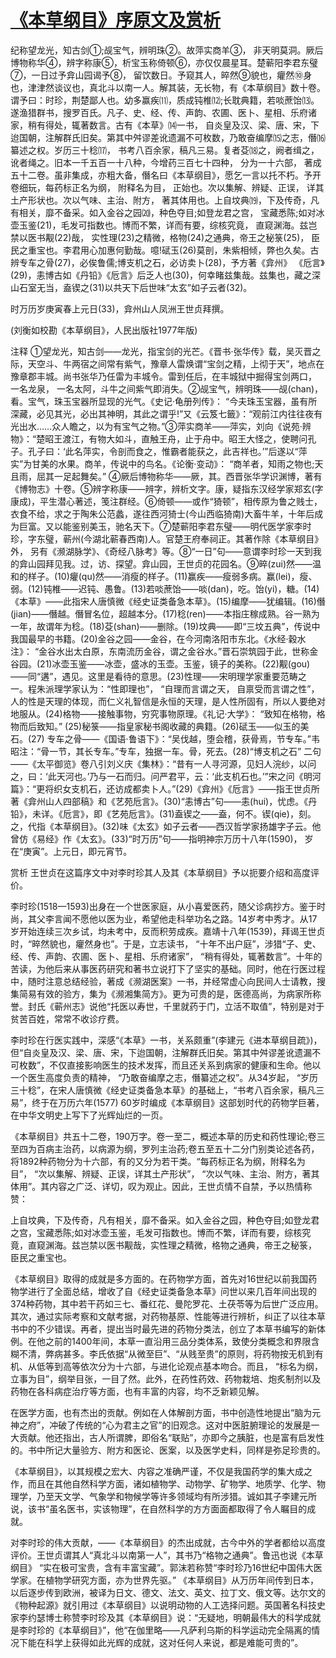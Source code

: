 # [《本草纲目》序原文及赏析](https://www.vrrw.net/wx/14333.html)

纪称望龙光，知古剑①;觇宝气，辨明珠②。故萍实商羊③， 非天明莫洞。厥后博物称华④，辨字称康⑤，析宝玉称倚顿⑥，亦仅仅晨星耳。楚蕲阳李君东璧⑦，一日过予弇山园谒予⑧， 留饮数日。予窥其人，晬然⑨貌也，癯然⑩身也，津津然谈议也，真北斗以南一人。解其装，无长物，有《本草纲目》数十卷。谓予曰：时珍，荆楚鄙人也。幼多赢疾⑾，质成钝椎⑿;长耽典籍，若啖蔗饴⒀。遂渔猎群书，搜罗百氏。凡子、史、经、传、声韵、农圃、医卜、星相、乐府诸家，稍有得处，辄著数言。古有《本草》⒁一书， 自炎皇及汉、梁、唐、宋，下迨国朝，注解群氏旧矣。第其中舛谬差讹遗漏不可枚数，乃敢奋编摩⒂之志，僭⒃纂述之权。岁历三十稔⒄， 书考八百余家，稿凡三易。复者芟⒅之，阙者缉之，讹者绳之。旧本一千五百一十八种，今增药三百七十四种， 分为一十六部， 著成五十二卷。虽非集成，亦粗大备，僭名曰《本草纲目》，愿乞一言以托不朽。予开卷细玩，每药标正名为纲， 附释名为目， 正始也。次以集解、辨疑、正误， 详其土产形状也。次以气味、主治、附方， 著其体用也。上自坟典⒆，下及传奇，凡有相关，靡不备采。如入金谷之园⒇，种色夺目;如登龙君之宫， 宝藏悉陈;如对冰壶玉鉴(21)，毛发可指数也。博而不繁，详而有要，综核究竟， 直窥渊海。兹岂禁以医书觏(22)哉， 实性理(23)之精微，格物(24)之通典，帝王之秘箓(25)， 臣民之重宝也。李君用心加惠何勤哉。噫!碔玉(26)莫剖，朱紫相倾，弊也久矣。古辨专车之骨(27)，必俟鲁儒;博支机之石，必访卖卜(28)，予方著《弇州》 《卮言》(29)，恚博古如《丹铅》《卮言》后乏人也(30)，何幸睹兹集哉。兹集也，藏之深山石室无当，盍锲之(31)以共天下后世味“太玄”如子云者(32)。

时万历岁庚寅春上元日(33)，弇州山人凤洲王世贞拜撰。

(刘衡如校勘《本草纲目》，人民出版社1977年版)



注释 ①望龙光，知古剑——龙光，指宝剑的光芒。《晋书·张华传》载，吴灭晋之际，天空斗、牛两宿之间常有紫气，豫章人雷焕谓“宝剑之精，上彻于天”，地点在豫章郡丰城。尚书张华乃任雷为丰城令。雷到任后，在丰城狱中掘得宝剑两口， 一名龙泉， 一名太阿，斗牛之间紫气即消失。②觇宝气，辨明珠——觇(chan)，看。宝气，珠玉宝器所显现的光气。《史记·龟册列传》： “今夫珠玉宝器，虽有所深藏，必见其光，必出其神明，其此之谓乎!”又《云笈七籤》：“观前江内往往夜有光出水……众人瞻之，以为有宝气之物。”③萍实商羊——萍实，刘向《说苑·辨物》：“楚昭王渡江，有物大如斗，直触王舟，止于舟中。昭王大怪之，使聘问孔子。孔子曰：‘此名萍实，令剖而食之，惟霸者能获之，此吉祥也。’”后遂以“萍实”为甘美的水果。商羊，传说中的鸟名。《论衡·变动》： “商羊者，知雨之物也;天且雨，屈其一足起舞矣。” ④厥后博物称华——厥，其。西晋张华学识渊博，著有《博物志》十卷。⑤辨字称康——辨字，辨析文字。康，疑指东汉经学家郑玄(字康成)，平生潜心著述，笺注群经。⑥倚顿——或作“猗顿”，相传原为鲁之贱士， 衣食不给，求之于陶朱公范蠡，遂往西河猗士(今山西临猗南)大畜牛羊，十年后成为巨富。又以能鉴别美玉，驰名天下。⑦楚蕲阳李君东璧——明代医学家李时珍，字东璧，蕲州(今湖北蕲春西南)人。官楚王府奉祠正。其著作除《本草纲目》外， 另有《濒湖脉学》、《奇经八脉考》等。⑧“一日”句——意谓李时珍一天到我的弇山园拜见我。过，访、探望。弇山园，王世贞的花园名。⑨晬(zui)然——温和的样子。(10)癯(qu)然——消瘦的样子。(11)赢疾——瘦弱多病。赢(lei)，瘦、弱。(12)钝椎——迟钝、愚鲁。(13)若啖蔗饴——啖(dan)，吃。饴(yi)，糖。(14)《本草》——此指宋人唐慎微《经史证类备急本草》。(15)编摩——犹编辑。(16)僭(jian)——僭越。僭冒名位，超越本分。(17)稔(ren)——本指庄稼成熟。谷一熟为一年，故谓年为稔。(18)芟(shan)——删除。(19)坟典——即“三坟五典”，传说中我国最早的书籍。(20)金谷之园——金谷，在今河南洛阳市东北。《水经·穀水注》： “金谷水出太白原，东南流历金谷，谓之金谷水。”晋石崇筑园于此，世称金谷园。(21)冰壶玉鉴——冰壶，盛冰的玉壶。玉鉴，镜子的美称。(22)觏(gou)——同“遘”，遇见。这里是看待的意思。(23)性理——宋明理学家重要范畴之 一。程朱派理学家认为：“性即理也”， “自理而言谓之天， 自禀受而言谓之性”， 人的性是天理的体现，而仁义礼智信是永恒的天理，是人性所固有，所以人要绝对地服从。(24)格物——接触事物，穷究事物原理。《礼记·大学》： “致知在格物，格物而后致知。” (25)秘箓——指皇家秘书阁收藏的典籍。(26)碔玉——似玉的美石。(27) 专车之骨——《国语·鲁语下》：“吴伐越，堕会稽，获骨焉，节专车。”韦昭注：“骨一节，其长专车。”专车，独据一车。骨，死去。(28)“博支机之石” 二句——《太平御览》卷八引刘义庆《集林》：“昔有一人寻河源，见妇人浣纱，以问之，曰：‘此天河也。’乃与一石而归。问严君平，云：‘此支机石也。’”宋之问《明河篇》：“更将织女支机石，还访成都卖卜人。”(29)《弇州》《卮言》——指王世贞所著《弇州山人四部稿》和《艺苑卮言》。(30)“恚博古”句——恚(hui)，忧虑。《丹铅》，未详。《卮言》，即《艺苑卮言》。(31)盍锲之——盍，何不。锲(qie)，刻。之，代指《本草纲目》。(32)味《太玄》如子云者——西汉哲学家扬雄字子云。他曾仿《易经》作《太玄》。(33)“时万历”句——指明神宗万历十八年(1590)， 岁在“庚寅”。上元日，即元宵节。

赏析 王世贞在这篇序文中对李时珍其人及其《本草纲目》予以扼要介绍和高度评价。

李时珍(1518—1593)出身在一个世医家庭，从小喜爱医药，随父诊病抄方。鉴于时尚，其父李言闻不愿他以医为业，希望他走科举功名之路。14岁考中秀才。从17岁开始连续三次乡试，均未考中，反而积劳成疾。嘉靖十八年(1539)，拜谒王世贞时，“晬然貌也，癯然身也”。于是，立志读书， “十年不出户庭”，涉猎“子、史、经、传、声韵、农圃、医卜、星相、乐府诸家”， “稍有得处，辄著数言”。十年的苦读，为他后来从事医药研究和著书立说打下了坚实的基础。同时，他在行医过程中，随时注意总结经验，著成《濒湖医案》一书，并经常虚心向民间人士请教，搜集简易有效的验方，集为《濒湘集简方》。更为可贵的是，医德高尚，为病家所称誉。封氏《蕲州志》说他“托医以寿世，千里就药于门，立活不取值”，特别是对于贫苦百姓，常常不收诊疗费。

李时珍在行医实践中，深感“《本草》一书，关系颇重”(李建元《进本草纲目疏》)，但“自炎皇及汉、梁、唐、宋，下迨国朝，注解群氏旧矣。第其中舛谬差讹遗漏不可枚数”，不仅直接影响医生的技术发挥，而且还关系到病家的健康和生命。他以一个医生高度负责的精神， “乃敢奋编摩之志，僭纂述之权”。从34岁起， “岁历三十稔”，在宋人唐慎微《经史证类备急本草》的基础上，“书考八百余家，稿凡三易”，终于在万历六年(1577) 60岁时编成《本草纲目》这部划时代的药物学巨著，在中华文明史上写下了光辉灿烂的一页。

《本草纲目》共五十二卷，190万字。卷一至二，概述本草的历史和药性理论;卷三至四为百病主治药，以病源为纲，罗列主治药;卷五至五十二分门别类论述各药，将1892种药物分为十六部，有的又分为若干类。“每药标正名为纲，附释名为目”， “次以集解、辨疑、正误，详其土产形状”， “次以气味、主治、附方，著其体用”。其内容之广泛、详切，叹为观止。因此，王世贞情不自禁，予以热情称赞：

上自坟典，下及传奇，凡有相关，靡不备采。如入金谷之园，种色夺目;如登龙君之宫，宝藏悉陈;如对冰壶玉鉴，毛发可指数也。博而不繁，详而有要，综核究竟，直窥渊海。兹岂禁以医书觏哉，实性理之精微，格物之通典，帝王之秘箓， 臣民之重宝也。

《本草纲目》取得的成就是多方面的。在药物学方面，首先对16世纪以前我国药物学进行了全面总结，增收了自《经史证类备急本草》问世以来几百年间出现的374种药物，其中若干药如三七、番红花、曼陀罗花、土茯苓等为后世广泛应用。其次，通过实际考察和文献考据，对药物基原、性能等进行辨析，纠正了以往本草书中的不少错误。再者，提出当时最先进的药物分类法，创立了本草书编写的新体例。在他之前的1400年间，本草一直沿用三品分类体系，致使分类概念和界限含糊不清，弊病甚多。李氏依据“从微至巨”、“从贱至贵”的原则，将药物按无机到有机、从低等到高等依次分为十六部，与进化论观点基本吻合。而且， “标名为纲，立事为目”，纲举目张，一目了然。此外，在药性药效、药物栽培、炮炙制剂以及药物在各科病症治疗等方面，也有丰富的内容，均不乏新颖见解。

在医学方面，也有杰出的贡献。例如在人体解剖方面，书中创造性地提出“脑为元神之府”，冲破了传统的“心为君主之官”的旧观念。这对中医脏腑理论的发展是一大贡献。他还指出，古人所谓脾，即俗名“联贴”，亦即今之胰脏，也是富有启发性的。书中所记大量验方、附方和医论、医案，以及医学史料，同样是弥足珍贵的。

《本草纲目》，以其规模之宏大、内容之准确严谨，不仅是我国药学的集大成之作，而且在其他自然科学方面，诸如植物学、动物学、矿物学、地质学、化学、物理学，乃至天文学、气象学和物候学等许多领域均有所涉猎。诚如其子李建元所说，该书“虽名医书，实该物理”，在自然科学的方方面面都取得了令人瞩目的成就。

对李时珍的伟大贡献，——《本草纲目》的杰出成就，古今中外的学者都给以高度评价。王世贞谓其人“真北斗以南第一人”，其书乃“格物之通典”。鲁迅也说《本草纲目》 “实在极可宝贵，含有丰富宝藏”。郭沫若称赞“李时珍乃16世纪中国伟大医学家。在植物学研究方面，亦为世界先驱。” 《本草纲目》从万历年间传到日本，以后逐步传到欧洲，被译为日文、德文、法文、英文、拉丁文、俄文等。达尔文的《物种起源》就引用过《本草纲目》以说明动物的人工选择问题。英国著名科技史家李约瑟博士称赞李时珍及其《本草纲目》说：“无疑地，明朝最伟大的科学成就是李时珍的《本草纲目》”，他“在伽里略——凡萨利乌斯的科学运动完全隔离的情况下能在科学上获得如此光辉的成就，这对任何人来说，都是难能可贵的”。


